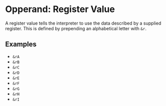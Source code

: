# Opperand: Register Value
A register value tells the interpreter to use the data described by a supplied register. This is defined by prepending an alphabetical letter with ``&r``.

## Examples
* ``&rA``
* ``&rB``
* ``&rC``
* ``&rD``
* ``&rE``
* ``&rF``
* ``&rG``
* ``&rH``
* ``&rI``
